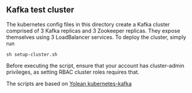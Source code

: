 <!--
    Licensed to the Apache Software Foundation (ASF) under one
    or more contributor license agreements.  See the NOTICE file
    distributed with this work for additional information
    regarding copyright ownership.  The ASF licenses this file
    to you under the Apache License, Version 2.0 (the
    "License"); you may not use this file except in compliance
    with the License.  You may obtain a copy of the License at

      http://www.apache.org/licenses/LICENSE-2.0

    Unless required by applicable law or agreed to in writing,
    software distributed under the License is distributed on an
    "AS IS" BASIS, WITHOUT WARRANTIES OR CONDITIONS OF ANY
    KIND, either express or implied.  See the License for the
    specific language governing permissions and limitations
    under the License.
-->
## Kafka test cluster

The kubernetes config files in this directory create a Kafka cluster
comprised of 3 Kafka replicas and 3 Zookeeper replicas. They
expose themselves using 3 LoadBalancer services. To deploy the cluster, simply run

    sh setup-cluster.sh

Before executing the script, ensure that your account has cluster-admin
privileges, as setting RBAC cluster roles requires that.

The scripts are based on [Yolean kubernetes-kafka](https://github.com/Yolean/kubernetes-kafka)
